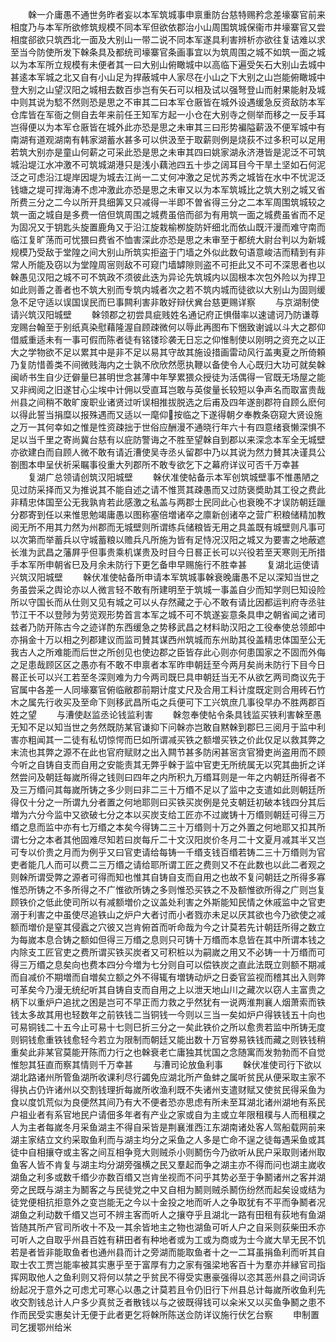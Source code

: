 <!-- { "loadSidebar": true } -->
　　榦一介庸愚不通世务昨者妄以本军筑城事申禀重防台慈特赐矜念差壕寨官前来相度乃与本军所欲修筑规模不同本军但欲依郡治小山周围筑城保衞市井壕寨官又尝相度郤欲只筑西北一面及大别山一带二说不同本军遂具利害辨析亦欲往复诘难以求至当今防使所发下榦条具及都统司壕寨官条画事宜以为筑周围之城不如筑一面之城以为本军所立规模有未便者其一曰大别山俯瞰城中以高临下遍受矢石大别山去城中甚逺本军城之北又自有小山足为捍蔽城中人家尽在小山之下大别之山岂能俯瞰城中登大别之山望汉阳之城相去数百歩岂有矢石可以相及试以强弩登山而射果能射及城中则其说为騐不然则恐是思之不审其二曰本军仓厫皆在城外设遇缓急反资敌防本军仓库皆在军衙之侧自去年来前任王知军方起一小仓在大别寺之侧举而移之一反手耳岂得便以为本军仓厫皆在城外此亦恐是思之未审其三曰形势褊隘薪汲不便军城中有南湖有道观湖南有韩家湖蓄水甚多可以供汲至于取薪则例是烧荻不过多积可以足用若筑大别亦是童山何薪之可采此恐是思之未审其四曰姚家湖永济港皆是泥泛不可筑城沿堤江水冲激不可筑城湖港只是浅小藕池四五十歩之阔耳目今干旱土坚如石何泥泛之可虑沿江堤岸因堤为城去江尚一二丈何冲激之足忧苏秀之城皆在水中不忧泥泛钱塘之堤可捍海涛不虑冲激此亦恐是思之未审又以为本军筑城比之筑大别之城又省所费三分之二今以所开具细筭又只减得一半即不曽省得三分之二本军周围筑城较之筑一面之城自是多费一倍但筑周围之城费虽倍而郤为有用筑一面之城费虽省而不足为固况又于钥匙头旋置鹿角又于沿江旋栽榆栁旋防奸细北而依山既汗漫而难守南而临江复旷荡而可忧猥曰费省不恤害深此亦恐是思之未审至于都统大尉台判以为新城规模乃受敌于堂隍之间大别山所筑实拒盗于门墙之外似此数句语意峻洁而精到有非常人所能及窃以为堂隍周宻则敌不可窥门墙罅隙则盗不可拒此又不可不深思者也以榦愚见汉阳之城不可不筑政不须彼此迭为异论先筑城内以固根本次包外险以为捍卫如此则善之善者也不筑大别而专筑内城者次之若不筑内城而徒欲以大别山为固则缓急不足守适以误国误民而巳事闗利害非敢好辩伏兾台慈更赐详察
　　与京湖制使请兴筑汉阳城壁
　　榦领郡之初尝具疵贱姓名通记府正惧僣率以速谴诃乃防谦尊宠赐台翰至于别纸真染慰藉隆渥自顾疎微何以辱此再图布下悃致谢诚以斗大之郡仰借威重适未有一事可假而陈者徒有铭镂珍袭无日忘之仰惟制使以刚明之资充之以正大之学物欲不足以累其中是非不足以易其守故其施设措画雷动风行盖夷夏之所倚頼乃复防惜善类不间微贱海内之士孰不欣欣然愿执鞭以备使令人心既归大功可就矣榦闽峤书生自少迂僻量巳甚明世念甚薄中年孥累猥众授徒为活偶得一官既无场屋之能又非阀阅之旧遂甘心尘埃中计佣以受直耳岂敢与英俊量长较短以争声名而取富贵哉州县之间稍不敢旷废职业诸贤过听误相推拔脱选之后甫及四年遂剖郡符自顾么麽何以得此誓当捐糜以报殊遇而又适以一麾仰按临之下遂得朝夕奉教条窃窥大贤设施之万一其何幸如之惟是性资疎拙于世俗应酬漫不通晓行年六十有四意绪衰懒深惧不足以当千里之寄尚冀台慈有以庇防警诲之不胜至望榦自到郡以来深念本军全无城壁亦欲建白而自顾人微不敢有请近漕使吴寺丞乆留郡中乃以其说为然力賛其决谨具公劄图本申呈伏祈采瞩事役重大列郡所不敢专欲乞下之幕府详议可否千万幸甚
　　复湖广总领请创筑汉阳城壁
　　榦伏准使帖备示本军创筑城壁事不惟愚陋之见过防采择而又为推说其不能自述之请不惟贳其疎愚而又过防褒奬助其工役之费此非精忠体国至公无我孰肯若此感激之私盖与两郡士民同此心也衰晚不才误防朝廷躐分郡寄到任以来惟思勉竭庸愚以图称塞倍増诸卒之廪新创诸卒之营广积粮储精加教阅无所不用其力然为州郡而无城壁则所谓练兵储粮皆无用之具盖既有城壁则凡事可以次第而举蓄兵以守城蓄粮以赡兵凡所施为皆有足恃况汉阳之城又为要害之地蔽遮长淮为武昌之藩屛乎但事贵乘机谋贵及时目今日晷正长可以兴役若至天寒则无所措手本军所申朝省巳及月余未防行下更乞备申早赐施行不胜幸甚
　　复湖北运使请兴筑汉阳城壁
　　榦伏准使帖备所申请本军筑城事榦衰晚庸愚不足以深知当世之务虽尝采之舆论亦以人微言轻不敢有所建明至于筑城一事盖自少而知学则巳知设险所以守国长而从仕则又见有城之可以乆存然藏之于心不敢有请比因都运判府寺丞驻节江干不以登陟为劳览观形势首言本军之城不可不筑遂妄意条具申之朝省闻之诸司兹者乃防开陈古今之迹详酌东西缓急之势移武昌之材料助汉阳之工役奉使总领郎中亦捐金十万以相之列郡建议而监司賛其谋西州筑城而东州助其役盖精忠体国至公无我古人之所难能而后世之所创见也使边郡之臣皆存此心则亦何患国家之不固而外侮之足患哉顾区区之愚亦有不敢不申禀者本军昨申朝廷至今两月矣尚未防行下目今日晷正长可以兴工若至冬深则难为力今两司既巳具申朝廷当无不从欲乞两司商议先于官属中各差一人同壕寨官俯临敝郡前期计度丈尺及合用工料计度既定则合用砖石竹木之属先行收买及至命下则移武昌所屯之兵便可下工兴筑庶几事役早办不胜两郡百姓之望
　　与漕使赵监丞论钱监利害
　　榦忽奉使帖令条具钱监买铁利害榦至愚无知不足以知当世之务然既防某官谦抑下问榦亦岂敢自黙榦到郡巳三阅月于监中利害亦粗闻其一二徒有私切惊愕而巳如所谓减买铁之额増买铁之价此仅足以救其弊之末流也其弊之源不在此也官府赋财之出入闗节甚多防闲甚宻贪官猾吏尚盗用而不顾今听之自铸自支而自用之安能责其无弊乎榦于监中官吏无所统属无以究其曲折之详然尝问及朝廷每嵗所得之钱则曰四年之内所积九万缗耳则是一年之内朝廷所得者不及三万缗问其每嵗所铸之多少则曰非二三十万缗不足以了监中之支遣如此则朝廷所得仅十分之一所谓九分者置之何地耶则曰买铁买炭例是兑支朝廷初破本钱四分其后増为六分今监中又欲破七分之本以买炭支给工匠亦不过嵗铸十万缗则朝廷可得三万缗之息而监中亦有七万缗之本矣今得铸二三十万缗则十万之外置之何地耶又扣其所谓七分之本者其他固难尽知若曰炭每斤二十文汉阳炭价冬月二十文夏月减其半又岂可专以价贵之月而为例乎又曰官吏请给每铸一千缗支钱百缗若铸二三十万缗则为官吏者能几人而可以费二三万缗之请给耶所谓工匠之费则又不在此数也以此二者观之则榦所谓受弊之源者可得而知也惟其自铸自支而自用之也故不复问朝廷之所得多寡惟恐所铸之不多所得之不广惟欲所铸之多则惟恐买铁之不及额惟欲所得之广则岂复顾铁价之低此使司所以有减额増价之议盖处利害之外斯能知民情之休戚监中之官吏溺于利害之中虽使尽追铁山之炉户大者讨而小者戮亦未足以厌其欲也今乃欲使之减额而増价是窒其侵蠧之穴彼又岂肯俯首而听命哉为今之计莫若先计朝廷所得之数立为每嵗本息合铸之额如但得三万缗之息则只可铸十万缗而本息皆在其中所谓本钱之内除支工匠官吏之费所谓买铁买炭者又可积桩以为嗣嵗之用又不必铸一十万缗而可得三万缗之息矣向也费本四分今増为七分则自可以偿铁炭之直此法既立则额不期减而自减价不期増而自増矣立额之外不得辄有増铸动炉之日委官监视而稽其出入则弊可革矣今乃漫无统纪听其自铸自支而自用之上以泄天地山川之藏次以窃人主富贵之柄下以重炉户追扰之困是岂可不早正而力救之乎然犹有一说两淮荆襄人烟萧索而铁钱太多故其用也轻数年之前铁钱二当铜钱一今则以三当一矣如炉户得铁钱五十向也可易铜钱二十五今止可易十七则巳折三分之一矣此铁价之所以愈贵若监中所铸无度则铜钱愈重铁钱愈轻今若立为限制而朝廷又能出数十万官劵易铁钱而藏之则铁钱稍重矣此非某官莫能开陈而力行之也榦衰老亡庸独其忧国之念随寓而发勃勃而不自觉惟恕其狂直而察其情则千万幸甚
　　与漕司论放鱼利事
　　榦伏准使司行下欲以湖北路诸州所管鱼湖所收课利尽行蠲免应湖北所产鱼蚌之属听贫民从便采取主家不得执占仍许诸州以交割钱理折每嵗所收渔利既不失诸州支遣财赋又使贫民得采鱼为食以度饥荒似为良便然其间乃有大不便者恐亦思虑有所未至耳湖北诸州湖地有系民户祖业者有系官地民户请佃多年者有产业之家或自为主或立年限租穙与人而租穙之人为主者每嵗冬月采鱼湖主不得自采皆是荆襄淮西江东湖南诸处客人驾船载网前来湖主家结立文约采取鱼利而与湖主均分之采鱼之人多是亡命不逞之徒每遇采鱼或其徒中自相攘夺或主客之间互相争竞大则贼杀小则鬭伤今乃欲听从民户采取则诸州取鱼客人皆不肯复与湖主均分湖旁强横之民又羣起而争之湖主亦不得而问也湖主嵗收湖鱼之利多或数千缗少亦数百缗又岂肯坐视而不问乎其势必至于争鬭诸州之客并湖旁之民既与湖主为鬭客之与民徒党之中又自相为鬭则贼杀鬭伤纷然而起矣设或结为徒党便相抗拒意外之变岂能无之今以十金投之地而听人之争取犹有不平而争鬭者况湖鱼之利动数千缗又岂可不辨主客而听人之攘夺乎且湖北一路有田租有荻地有鱼湖皆随其所产官司所收十不及一其余皆地主之物也湖鱼可听人户之自采则荻柴田禾亦可听人之自取乎州县百姓有耕田者有种地者或为工或为商或为士今嵗大旱无民不饥若是者皆非能取鱼者也通州县而计之旁湖而能取鱼者十之一二耳虽捐鱼利而听其自取士农工贾岂能率被其实惠乎至于富厚有力之家有强梁地客百十为羣亦并縁官司指挥网取他人之鱼利则又将何以禁之乎贫民不得受实惠豪强得以恣其恶州县之间词诉纷起况于意外之可虑尤可寒心以愚之计莫若且令仍旧行下州县总计每嵗所收鱼利先收交割钱总计人户多少真贫乏者散钱以与之彼既得钱可以籴米又以买鱼争鬭之患不作而民受实惠矣计无便于此者更乞将榦所陈送佥防详议施行伏乞台察
　　申制置司乞援鄂州给米
